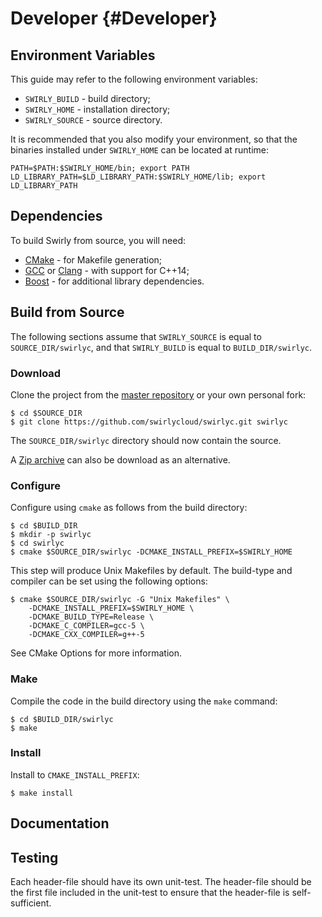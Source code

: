 Developer {#Developer}
=========

Environment Variables
---------------------

This guide may refer to the following environment variables:

- `SWIRLY_BUILD` - build directory;
- `SWIRLY_HOME` - installation directory;
- `SWIRLY_SOURCE` - source directory.

It is recommended that you also modify your environment, so that the binaries installed under
`SWIRLY_HOME` can be located at runtime:

    PATH=$PATH:$SWIRLY_HOME/bin; export PATH
    LD_LIBRARY_PATH=$LD_LIBRARY_PATH:$SWIRLY_HOME/lib; export LD_LIBRARY_PATH

Dependencies
------------

To build Swirly from source, you will need:

- [CMake] - for Makefile generation;
- [GCC] or [Clang] - with support for C++14;
- [Boost] - for additional library dependencies.

Build from Source
-----------------

The following sections assume that `SWIRLY_SOURCE` is equal to `SOURCE_DIR/swirlyc`, and that
`SWIRLY_BUILD` is equal to `BUILD_DIR/swirlyc`.

### Download ###

Clone the project from the [master repository](http://github.com/swirlycloud/swirlyc) or your own
personal fork:

    $ cd $SOURCE_DIR
    $ git clone https://github.com/swirlycloud/swirlyc.git swirlyc

The `SOURCE_DIR/swirlyc` directory should now contain the source.

A [Zip archive](https://github.com/swirlycloud/swirlyc/archive/master.zip) can also be download as
an alternative.

### Configure ###

Configure using `cmake` as follows from the build directory:

    $ cd $BUILD_DIR
    $ mkdir -p swirlyc
    $ cd swirlyc
    $ cmake $SOURCE_DIR/swirlyc -DCMAKE_INSTALL_PREFIX=$SWIRLY_HOME

This step will produce Unix Makefiles by default. The build-type and compiler can be set using the
following options:

    $ cmake $SOURCE_DIR/swirlyc -G "Unix Makefiles" \
        -DCMAKE_INSTALL_PREFIX=$SWIRLY_HOME \
        -DCMAKE_BUILD_TYPE=Release \
        -DCMAKE_C_COMPILER=gcc-5 \
        -DCMAKE_CXX_COMPILER=g++-5

See CMake Options for more information.

### Make ###

Compile the code in the build directory using the `make` command:

    $ cd $BUILD_DIR/swirlyc
    $ make

### Install ###

Install to `CMAKE_INSTALL_PREFIX`:

    $ make install

Documentation
-------------

Testing
-------

Each header-file should have its own unit-test. The header-file should be the first file included in
the unit-test to ensure that the header-file is self-sufficient.

[Boost]: http://www.boost.org/
[Clang]: http://clang.llvm.org/
[CMake]: http://www.cmake.org/
[GCC]: http://gcc.gnu.org/
